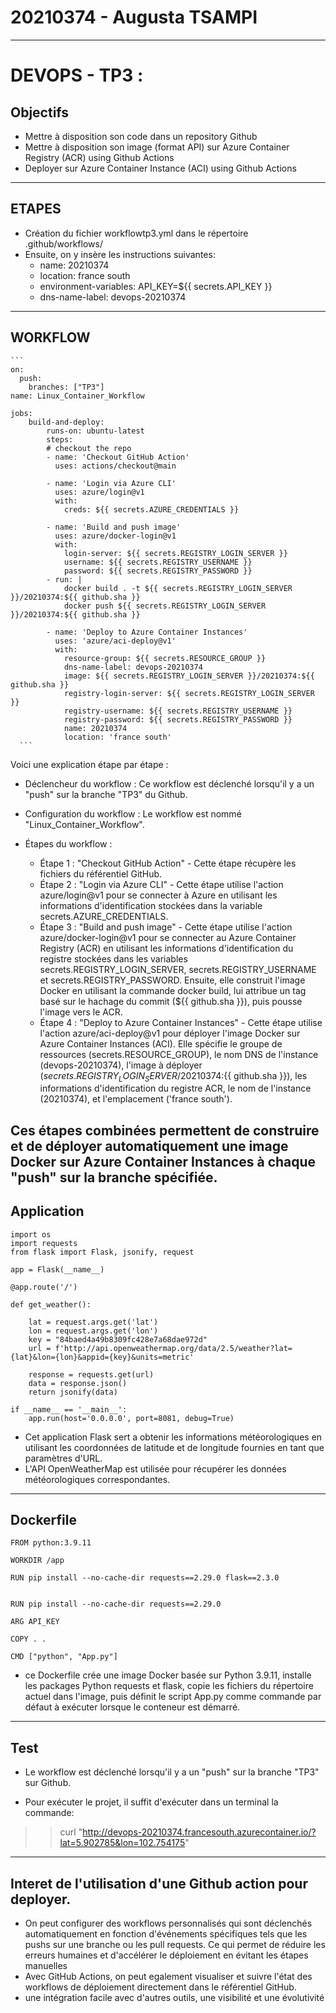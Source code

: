 # 20210374 - Augusta TSAMPI 
---------------------------------------------------------------

# DEVOPS - TP3 :

## Objectifs
- Mettre à disposition son code dans un repository Github
- Mettre à disposition son image (format API) sur Azure Container Registry (ACR) using
Github Actions
- Deployer sur Azure Container Instance (ACI) using Github Actions
---------------------------------------------------------------------

## ETAPES
- Création du fichier workflowtp3.yml dans le répertoire .github/workflows/ 
- Ensuite, on y insère les instructions suivantes:  
  - name: 20210374
  -  location: france south
  - environment-variables: API_KEY=${{ secrets.API_KEY }}
  - dns-name-label: devops-20210374


----------------------------------------------------------------------------------------------------

## WORKFLOW 

    ```  
    on: 
      push:
        branches: ["TP3"]
    name: Linux_Container_Workflow

    jobs:
        build-and-deploy:
            runs-on: ubuntu-latest
            steps:
            # checkout the repo
            - name: 'Checkout GitHub Action'
              uses: actions/checkout@main

            - name: 'Login via Azure CLI'
              uses: azure/login@v1
              with:
                creds: ${{ secrets.AZURE_CREDENTIALS }}

            - name: 'Build and push image'
              uses: azure/docker-login@v1
              with:
                login-server: ${{ secrets.REGISTRY_LOGIN_SERVER }}
                username: ${{ secrets.REGISTRY_USERNAME }}
                password: ${{ secrets.REGISTRY_PASSWORD }}
            - run: |
                docker build . -t ${{ secrets.REGISTRY_LOGIN_SERVER }}/20210374:${{ github.sha }}
                docker push ${{ secrets.REGISTRY_LOGIN_SERVER }}/20210374:${{ github.sha }}

            - name: 'Deploy to Azure Container Instances'
              uses: 'azure/aci-deploy@v1'
              with:
                resource-group: ${{ secrets.RESOURCE_GROUP }}
                dns-name-label: devops-20210374
                image: ${{ secrets.REGISTRY_LOGIN_SERVER }}/20210374:${{ github.sha }}
                registry-login-server: ${{ secrets.REGISTRY_LOGIN_SERVER }}
                registry-username: ${{ secrets.REGISTRY_USERNAME }}
                registry-password: ${{ secrets.REGISTRY_PASSWORD }}
                name: 20210374
                location: 'france south'
      ```
      

Voici une explication étape par étape :

- Déclencheur du workflow : Ce workflow est déclenché lorsqu'il y a un "push" sur la branche "TP3" du Github.

- Configuration du workflow : Le workflow est nommé "Linux_Container_Workflow".

- Étapes du workflow :

    - Étape 1 : "Checkout GitHub Action" - Cette étape récupère les fichiers du référentiel GitHub.
    -  Étape 2 : "Login via Azure CLI" - Cette étape utilise l'action azure/login@v1 pour se connecter à Azure en utilisant les informations d'identification stockées dans la variable secrets.AZURE_CREDENTIALS.
    - Étape 3 : "Build and push image" - Cette étape utilise l'action azure/docker-login@v1 pour se connecter au Azure Container Registry (ACR) en utilisant les informations d'identification du registre stockées dans les variables secrets.REGISTRY_LOGIN_SERVER, secrets.REGISTRY_USERNAME et secrets.REGISTRY_PASSWORD. Ensuite, elle construit l'image Docker en utilisant la commande docker build, lui attribue un tag basé sur le hachage du commit (${{ github.sha }}), puis pousse l'image vers le ACR.
    - Étape 4 : "Deploy to Azure Container Instances" - Cette étape utilise l'action azure/aci-deploy@v1 pour déployer l'image Docker sur Azure Container Instances (ACI). Elle spécifie le groupe de ressources (secrets.RESOURCE_GROUP), le nom DNS de l'instance (devops-20210374), l'image à déployer (${{ secrets.REGISTRY_LOGIN_SERVER }}/20210374:${{ github.sha }}), les informations d'identification du registre ACR, le nom de l'instance (20210374), et l'emplacement ('france south').

Ces étapes combinées permettent de construire et de déployer automatiquement une image Docker sur Azure Container Instances à chaque "push" sur la branche spécifiée.
-----------------------------------------------------------------------------------------------------------

## Application

```
import os
import requests
from flask import Flask, jsonify, request

app = Flask(__name__)

@app.route('/')

def get_weather():

    lat = request.args.get('lat')
    lon = request.args.get('lon')
    key = "84baed4a49b8309fc428e7a68dae972d"
    url = f'http://api.openweathermap.org/data/2.5/weather?lat={lat}&lon={lon}&appid={key}&units=metric'
    
    response = requests.get(url)
    data = response.json()
    return jsonify(data)

if __name__ == '__main__':
    app.run(host='0.0.0.0', port=8081, debug=True)

  ```
  
  - Cet application Flask sert a obtenir les informations météorologiques en utilisant les coordonnées de latitude et de longitude fournies en tant que paramètres d'URL.
  -  L'API OpenWeatherMap est utilisée pour récupérer les données météorologiques correspondantes.


-------------------------------------------------------------------------
## Dockerfile

```
FROM python:3.9.11

WORKDIR /app

RUN pip install --no-cache-dir requests==2.29.0 flask==2.3.0


RUN pip install --no-cache-dir requests==2.29.0

ARG API_KEY 

COPY . .

CMD ["python", "App.py"]
```
-  ce Dockerfile crée une image Docker basée sur Python 3.9.11, installe les packages Python requests et flask, copie les fichiers du répertoire actuel dans l'image, puis définit le script App.py comme commande par défaut à exécuter lorsque le conteneur est démarré.


------------------------------------------------------------------

## Test

- Le workflow est déclenché lorsqu'il y a un "push" sur la branche "TP3" sur Github.

- Pour exécuter le projet, il suffit d'exécuter dans un terminal la commande: 
 >> curl "http://devops-20210374.francesouth.azurecontainer.io/?lat=5.902785&lon=102.754175"


---------------------------------------------------------------------------------------------------------------------------

## Interet de l'utilisation d'une Github action pour deployer.

- On peut configurer des workflows personnalisés qui sont déclenchés automatiquement en fonction d'événements spécifiques tels que les pushs sur une branche ou les pull requests. Ce qui permet de réduire les erreurs humaines et d'accélérer le déploiement en évitant les étapes manuelles
- Avec GitHub Actions, on peut egalement visualiser et suivre l'état des workflows de déploiement directement dans le référentiel GitHub.
- une intégration facile avec d'autres outils, une visibilité et une évolutivité 



